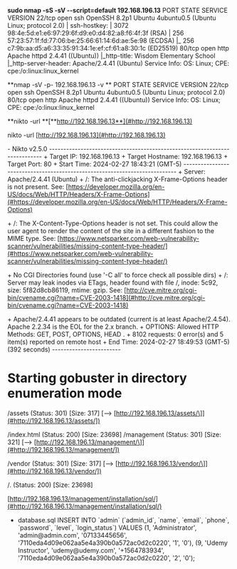 **sudo nmap \-sS \-sV \-\-script=default 192\.168\.196\.13**
PORT   STATE SERVICE VERSION
22/tcp open  ssh     OpenSSH 8\.2p1 Ubuntu 4ubuntu0\.5 \(Ubuntu Linux; protocol 2\.0\)
| ssh\-hostkey: 
|   3072 98:4e:5d:e1:e6:97:29:6f:d9:e0:d4:82:a8:f6:4f:3f \(RSA\)
|   256 57:23:57:1f:fd:77:06:be:25:66:61:14:6d:ae:5e:98 \(ECDSA\)
|\_  256 c7:9b:aa:d5:a6:33:35:91:34:1e:ef:cf:61:a8:30:1c \(ED25519\)
80/tcp open  http    Apache httpd 2\.4\.41 \(\(Ubuntu\)\)
|\_http\-title: Wisdom Elementary School
|\_http\-server\-header: Apache/2\.4\.41 \(Ubuntu\)
Service Info: OS: Linux; CPE: cpe:/o:linux:linux\_kernel

**nmap \-sV \-p\- 192\.168\.196\.13 \-v **
PORT   STATE SERVICE VERSION
22/tcp open  ssh     OpenSSH 8\.2p1 Ubuntu 4ubuntu0\.5 \(Ubuntu Linux; protocol 2\.0\)
80/tcp open  http    Apache httpd 2\.4\.41 \(\(Ubuntu\)\)
Service Info: OS: Linux; CPE: cpe:/o:linux:linux\_kernel

**nikto \-url **[**http://192.168.196.13**](#http://192.168.196.13)

nikto \-url [http://192.168.196.13](#http://192.168.196.13)

\- Nikto v2\.5\.0
\-\-\-\-\-\-\-\-\-\-\-\-\-\-\-\-\-\-\-\-\-\-\-\-\-\-\-\-\-\-\-\-\-\-\-\-\-\-\-\-\-\-\-\-\-\-\-\-\-\-\-\-\-\-\-\-\-\-\-\-\-\-\-\-\-\-\-\-\-\-\-\-\-\-\-
\+ Target IP:          192\.168\.196\.13
\+ Target Hostname:    192\.168\.196\.13
\+ Target Port:        80
\+ Start Time:         2024\-02\-27 18:43:21 \(GMT\-5\)
\-\-\-\-\-\-\-\-\-\-\-\-\-\-\-\-\-\-\-\-\-\-\-\-\-\-\-\-\-\-\-\-\-\-\-\-\-\-\-\-\-\-\-\-\-\-\-\-\-\-\-\-\-\-\-\-\-\-\-\-\-\-\-\-\-\-\-\-\-\-\-\-\-\-\-
\+ Server: Apache/2\.4\.41 \(Ubuntu\)
\+ /: The anti\-clickjacking X\-Frame\-Options header is not present\. See: [https://developer.mozilla.org/en-US/docs/Web/HTTP/Headers/X-Frame-Options](#https://developer.mozilla.org/en-US/docs/Web/HTTP/Headers/X-Frame-Options)

\+ /: The X\-Content\-Type\-Options header is not set\. This could allow the user agent to render the content of the site in a different fashion to the MIME type\. See: [https://www.netsparker.com/web-vulnerability-scanner/vulnerabilities/missing-content-type-header/](#https://www.netsparker.com/web-vulnerability-scanner/vulnerabilities/missing-content-type-header/)

\+ No CGI Directories found \(use '\-C all' to force check all possible dirs\)
\+ /: Server may leak inodes via ETags, header found with file /, inode: 5c92, size: 5f82d8cb86119, mtime: gzip\. See: [http://cve.mitre.org/cgi-bin/cvename.cgi?name=CVE-2003-1418](#http://cve.mitre.org/cgi-bin/cvename.cgi?name=CVE-2003-1418)

\+ Apache/2\.4\.41 appears to be outdated \(current is at least Apache/2\.4\.54\)\. Apache 2\.2\.34 is the EOL for the 2\.x branch\.
\+ OPTIONS: Allowed HTTP Methods: GET, POST, OPTIONS, HEAD \.
\+ 8102 requests: 0 error\(s\) and 5 item\(s\) reported on remote host
\+ End Time:           2024\-02\-27 18:49:53 \(GMT\-5\) \(392 seconds\)
\-\-\-\-\-\-\-\-\-\-\-\-\-\-\-\-\-\-\-\-\-\-\-\-

Starting gobuster in directory enumeration mode
===============================================================
/assets               \(Status: 301\) \[Size: 317\] \[\-\-\> [http://192.168.196.13/assets/\]](#http://192.168.196.13/assets/])

/index\.html           \(Status: 200\) \[Size: 23698\]
/management           \(Status: 301\) \[Size: 321\] \[\-\-\> [http://192.168.196.13/management/\]](#http://192.168.196.13/management/])

/vendor               \(Status: 301\) \[Size: 317\] \[\-\-\> [http://192.168.196.13/vendor/\]](#http://192.168.196.13/vendor/])

/\.                    \(Status: 200\) \[Size: 23698\]

[http://192.168.196.13/management/installation/sql/](#http://192.168.196.13/management/installation/sql/)


-  database\.sql
INSERT INTO \`admin\` \(\`admin\_id\`, \`name\`, \`email\`, \`phone\`, \`password\`, \`level\`, \`login\_status\`\) VALUES
\(1, 'Administrator', 'admin@admin\.com', '07133445656', '7110eda4d09e062aa5e4a390b0a572ac0d2c0220', '1', '0'\),
\(9, 'Udemy Instructor', 'udemy@udemy\.com', '\+1564783934', '7110eda4d09e062aa5e4a390b0a572ac0d2c0220', '2', '0'\);

